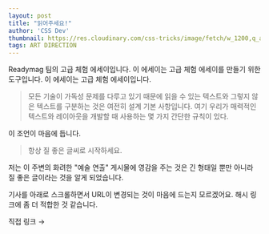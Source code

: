 ```yaml
---
layout: post
title: "읽어주세요!"
author: 'CSS Dev'
thumbnail: https://res.cloudinary.com/css-tricks/image/fetch/w_1200,q_auto,f_auto/https://css-tricks.com/wp-content/uploads/2020/09/Screen-Shot-2020-09-10-at-4.13.51-PM.png
tags: ART DIRECTION
---
```



Readymag 팀의 고급 체험 에세이입니다. 이 에세이는 고급 체험 에세이를 만들기 위한 도구입니다. 이 에세이는 고급 체험 에세이입니다.

> 모든 기술이 가독성 문제를 다루고 있기 때문에 읽을 수 있는 텍스트와 그렇지 않은 텍스트를 구분하는 것은 여전히 설계 기본 사항입니다. 여기 우리가 매력적인 텍스트와 레이아웃을 개발할 때 사용하는 몇 가지 간단한 규칙이 있다.

이 조언이 마음에 듭니다.

> 항상 질 좋은 글씨로 시작하세요.

저는 이 주변의 화려한 "예술 연출" 게시물에 영감을 주는 것은 긴 형태일 뿐만 아니라 질 좋은 글이라는 것을 알게 되었습니다.

기사를 아래로 스크롤하면서 URL이 변경되는 것이 마음에 드는지 모르겠어요. 해시 링크에 좀 더 적합한 것 같습니다.

직접 링크 →